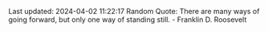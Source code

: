 Last updated: 2024-04-02 11:22:17
Random Quote: There are many ways of going forward, but only one way of standing still. - Franklin D. Roosevelt
